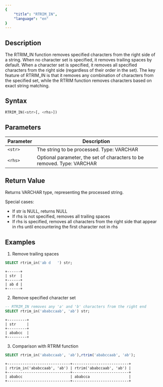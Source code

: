 ```yaml
---
{
    "title": "RTRIM_IN",
    "language": "en"
}
---
```


<!--
Licensed to the Apache Software Foundation (ASF) under one
or more contributor license agreements.  See the NOTICE file
distributed with this work for additional information
regarding copyright ownership.  The ASF licenses this file
to you under the Apache License, Version 2.0 (the
"License"); you may not use this file except in compliance
with the License.  You may obtain a copy of the License at

  http://www.apache.org/licenses/LICENSE-2.0

Unless required by applicable law or agreed to in writing,
software distributed under the License is distributed on an
"AS IS" BASIS, WITHOUT WARRANTIES OR CONDITIONS OF ANY
KIND, either express or implied.  See the License for the
specific language governing permissions and limitations
under the License.
-->


## Description

The RTRIM_IN function removes specified characters from the right side of a string. When no character set is specified, it removes trailing spaces by default. When a character set is specified, it removes all specified characters from the right side (regardless of their order in the set).
The key feature of RTRIM_IN is that it removes any combination of characters from the specified set, while the RTRIM function removes characters based on exact string matching.

## Syntax

```sql
RTRIM_IN(<str>[, <rhs>])
```

## Parameters
| Parameter | Description                                                            |
| --------- | ---------------------------------------------------------------------- |
| `<str>` | The string to be processed. Type: VARCHAR                              |
| `<rhs>` | Optional parameter, the set of characters to be removed. Type: VARCHAR |

## Return Value

Returns VARCHAR type, representing the processed string.

Special cases:
- If str is NULL, returns NULL
- If rhs is not specified, removes all trailing spaces
- If rhs is specified, removes all characters from the right side that appear in rhs until encountering the first character not in rhs

## Examples

1. Remove trailing spaces
```sql
SELECT rtrim_in('ab d   ') str;
```
```text
+------+
| str  |
+------+
| ab d |
+------+
```

2. Remove specified character set
```sql
-- RTRIM_IN removes any 'a' and 'b' characters from the right end
SELECT rtrim_in('ababccaab', 'ab') str;
```
```text
+---------+
| str     |
+---------+
| ababcc  |
+---------+
```

3. Comparison with RTRIM function
```sql
SELECT rtrim_in('ababccaab', 'ab'),rtrim('ababccaab', 'ab');
```
```text
+-----------------------------+--------------------------+
| rtrim_in('ababccaab', 'ab') | rtrim('ababccaab', 'ab') |
+-----------------------------+--------------------------+
| ababcc                      | ababcca                  |
+-----------------------------+--------------------------+
```